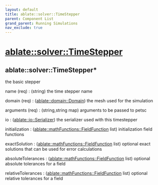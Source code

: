 ```yaml
---
layout: default
title: ablate::solver::TimeStepper
parent: Component List
grand_parent: Running Simulations
nav_exclude: true
---
```

# [ablate::solver::TimeStepper](./ablate::solver::TimeStepper.html)
## ablate::solver::TimeStepper*
the basic stepper

name (req) 
: (string) the time stepper name

domain (req) 
: ([ablate::domain::Domain](./ablate::domain::Domain.html)) the mesh used for the simulation

arguments (req) 
: (string,string map) arguments to be passed to petsc

io
: ([ablate::io::Serializer](./ablate::io::Serializer.html)) the serializer used with this timestepper

initialization
: ([ablate::mathFunctions::FieldFunction](./ablate::mathFunctions::FieldFunction.html) list) initialization field functions

exactSolution
: ([ablate::mathFunctions::FieldFunction](./ablate::mathFunctions::FieldFunction.html) list) optional exact solutions that can be used for error calculations

absoluteTolerances
: ([ablate::mathFunctions::FieldFunction](./ablate::mathFunctions::FieldFunction.html) list) optional absolute tolerances for a field

relativeTolerances
: ([ablate::mathFunctions::FieldFunction](./ablate::mathFunctions::FieldFunction.html) list) optional relative tolerances for a field

